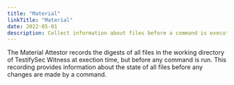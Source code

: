 ```yaml
---
title: "Material"
linkTitle: "Material"
date: 2022-05-01
description: Collect information about files before a command is executed
---
```


The Material Attestor records the digests of all files in the working directory of TestifySec Witness
at exection time, but before any command is run.  This recording provides information about the state
of all files before any changes are made by a command.
